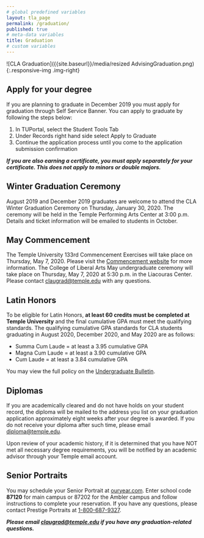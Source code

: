 ```yaml
---
# global predefined variables
layout: tla_page
permalink: /graduation/
published: true
# meta-data variables
title: Graduation
# custom variables
---
```

![CLA Graduation]({{site.baseurl}}/media/resized AdvisingGraduation.png){:.responsive-img .img-right}

## Apply for your degree
If you are planning to graduate in December 2019 you must apply for graduation through Self Service Banner. You can apply to graduate by following the steps below:

1. In TUPortal, select the Student Tools Tab<br>
2. Under Records right hand side select Apply to Graduate<br>
3. Continue the application process until you come to the application submission confirmation<br>

_**If you are also earning a certificate, you must apply separately for your certificate. This does not apply to minors or double majors.**_

## Winter Graduation Ceremony
August 2019 and December 2019 graduates are welcome to attend the CLA Winter Graduation Ceremony on Thursday, January 30, 2020. The ceremony will be held in the Temple Performing Arts Center at 3:00 p.m. Details and ticket information will be emailed to students in October. 

## May Commencement
The Temple University 133rd Commencement Exercises will take place on Thursday, May 7, 2020. Please visit the [Commencement website](http://www.temple.edu/commencement/) for more information. The College of Liberal Arts May undergraduate ceremony will take place on Thursday, May 7, 2020 at 5:30 p.m. in the Liacouras Center. Please contact [claugrad@temple.edu](mailto:claugrad@temple.edu) with any questions.

## Latin Honors
To be eligible for Latin Honors, **at least 60 credits must be completed at Temple University** and the final cumulative GPA must meet the qualifying standards. The qualifying cumulative GPA standards for CLA students graduating in August 2020, December 2020, and May 2020 are as follows:

- Summa Cum Laude = at least a 3.95 cumulative GPA
- Magna Cum Laude = at least a 3.90 cumulative GPA
- Cum Laude = at least a 3.84 cumulative GPA

You may view the full policy on the [Undergraduate Bulletin](http://bulletin.temple.edu/undergraduate/academic-policies/honors-academic-achievement/).

## Diplomas
If you are academically cleared and do not have holds on your student record, the diploma will be mailed to the address you list on your graduation application approximately eight weeks after your degree is awarded. If you do not receive your diploma after such time, please email [diploma@temple.edu](mailto:diploma@temple.edu).

Upon review of your academic history, if it is determined that you have NOT met all necessary degree requirements, you will be notified by an academic advisor through your Temple email account.

## Senior Portraits
You may schedule your Senior Portrait at [ouryear.com](http://www.ouryear.com/). Enter school code **87120** for main campus or 87202 for the Ambler campus and follow instructions to complete your reservation. If you have any questions, please contact Prestige Portraits at [1-800-687-9327](tel:1800-6879327).

_**Please email [claugrad@temple.edu](mailto:claugrad@temple.edu) if you have any graduation-related questions.**_
